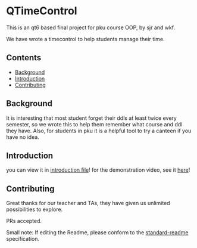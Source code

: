 # QTimeControl

This is an qt6 based final project for pku course OOP, by sjr and wkf.

We have wrote a timecontrol to help students manage their time. 

## Contents

- [Background](#Background)
- [Introduction](#Introduction)
- [Contributing](#Contributing)

## Background

It is interesting that most student forget their ddls at least twice every semester, so we wrote this to help them remember what course and ddl they have.
Also, for students in pku it is a helpful tool to try a canteen if you have no idea.

## Introduction

you can view it in [introduction file](https://disk.pku.edu.cn/link/AAB363174F4B884842B9F1C25B0906BC9A)!
for the demonstration video, see it [here](https://disk.pku.edu.cn/link/AAB363174F4B884842B9F1C25B0906BC9A)!

## Contributing

Great thanks for our teacher and TAs, they have given us unlimited possibilities to explore.

PRs accepted.

Small note: If editing the Readme, please conform to the [standard-readme](https://github.com/RichardLitt/standard-readme) specification.


